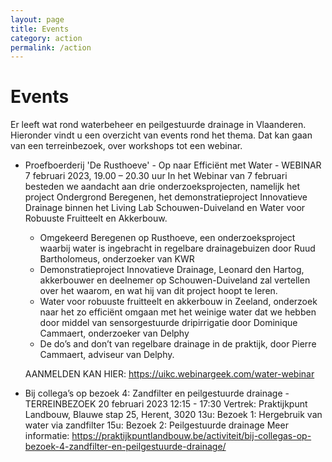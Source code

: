 ```yaml
---
layout: page
title: Events
category: action
permalink: /action
---
```


# Events
Er leeft wat rond waterbeheer en peilgestuurde drainage in Vlaanderen. 
Hieronder vindt u een overzicht van events rond het thema. Dat kan gaan van een terreinbezoek, over workshops tot een webinar.



- Proefboerderij 'De Rusthoeve' - Op naar Efficiënt met Water - WEBINAR
  7 februari 2023, 19.00 – 20.30 uur
  In het Webinar van 7 februari besteden we aandacht aan drie onderzoeksprojecten, namelijk het project Ondergrond Beregenen, het demonstratieproject Innovatieve Drainage binnen het Living Lab Schouwen-Duiveland en Water voor Robuuste Fruitteelt en Akkerbouw.
   - Omgekeerd Beregenen op Rusthoeve, een onderzoeksproject waarbij water is ingebracht in regelbare drainagebuizen door Ruud Bartholomeus, onderzoeker van KWR
   - Demonstratieproject Innovatieve Drainage, Leonard den Hartog, akkerbouwer en deelnemer op Schouwen-Duiveland zal vertellen over het waarom, en wat hij van dit project hoopt te leren. 
   - Water voor robuuste fruitteelt en akkerbouw in Zeeland, onderzoek naar het zo efficiënt omgaan met het weinige water dat we hebben door middel van sensorgestuurde dripirrigatie door Dominique Cammaert, onderzoeker van Delphy 
   - De do’s and don’t van regelbare drainage in de praktijk, door Pierre Cammaert, adviseur van Delphy.

    AANMELDEN KAN HIER: https://uikc.webinargeek.com/water-webinar 
- Bij collega’s op bezoek 4: Zandfilter en peilgestuurde drainage - TERREINBEZOEK
  20 februari 2023  12:15 - 17:30
  Vertrek: Praktijkpunt Landbouw, Blauwe stap 25, Herent, 3020
  13u: Bezoek 1: Hergebruik van water via zandfilter
  15u: Bezoek 2: Peilgestuurde drainage
  Meer informatie: https://praktijkpuntlandbouw.be/activiteit/bij-collegas-op-bezoek-4-zandfilter-en-peilgestuurde-drainage/
